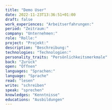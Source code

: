 ```yaml
---
title: "Demo User"
date: 2022-11-23T13:36:51+01:00
draft: false
work_experiences: "Arbeitserfahrungen:"
period: "Zeitraum:"
company: "Unternehmen:"
role: "Rolle:"
project: "Projekt:"
description: "Beschreibung:"
technologies: "Technologien:"
personality_traits: "Persönlichkeitsmerkmale"
back: "Zurück"
open: "Öffnen"
languages: "Sprachen:"
language: "Sprache"
read: "lesen"
write: "schreiben"
speak: "sprechen"
knowledges: "Kenntnisse"
educations: "Ausbildungen"
---
```


